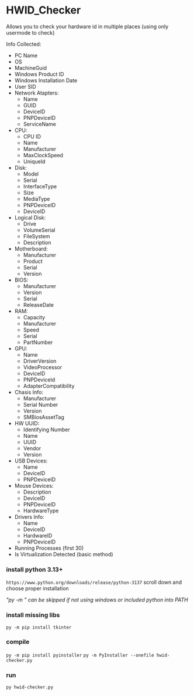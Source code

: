 # HWID_Checker
Allows you to check your hardware id in multiple places (using only usermode to check)

Info Collected:
- PC Name
- OS
- MachineGuid
- Windows Product ID
- Windows Installation Date
- User SID
- Network Atapters:
  - Name
  - GUID
  - DeviceID
  - PNPDeviceID
  - ServiceName
- CPU:
  - CPU ID
  - Name
  - Manufacturer
  - MaxClockSpeed
  - UniqueId
- Disk:
  - Model
  - Serial
  - InterfaceType
  - Size
  - MediaType
  - PNPDeviceID
  - DeviceID
- Logical Disk:
  - Drive
  - VolumeSerial
  - FileSystem
  - Description
- Motherboard:
  - Manufacturer
  - Product
  - Serial
  - Version
- BIOS:
  - Manufacturer
  - Version
  - Serial
  - ReleaseDate
- RAM:
  - Capacity
  - Manufacturer
  - Speed
  - Serial
  - PartNumber
- GPU:
  - Name
  - DriverVersion
  - VideoProcessor
  - DeviceID
  - PNPDeviceId
  - AdapterCompatibility
- Chasis Info:
  - Manufacturer
  - Serial Number
  - Version
  - SMBiosAssetTag
- HW UUID:
  - Identifying Number
  - Name
  - UUID
  - Vendor
  - Version
- USB Devices:
  - Name
  - DeviceID
  - PNPDeviceID 
- Mouse Devices:
  - Description
  - DeviceID
  - PNPDeviceID
  - HardwareType
- Drivers Info:
  - Name
  - DeviceID
  - HardwareID
  - PNPDeviceID
- Running Processes (first 30)
- Is Virtualization Detected (basic method)

### install python 3.13+
`https://www.python.org/downloads/release/python-3137`
scroll down and choose proper installation

_"py -m " can be skipped if not using windows or included python into PATH_

### install missing libs
`py -m pip install tkinter`

### compile
`py -m pip install pyinstaller`
`py -m PyInstaller --onefile hwid-checker.py`

### run
`py hwid-checker.py`
